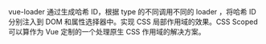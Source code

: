 vue-loader 通过生成哈希 ID，根据 type 的不同调用不同的 loader ，将哈希 ID分别注入到 DOM 和属性选择器中。实现 CSS 局部作用域的效果。CSS Scoped 可以算作为 Vue 定制的一个处理原生 CSS 作用域的解决方案。